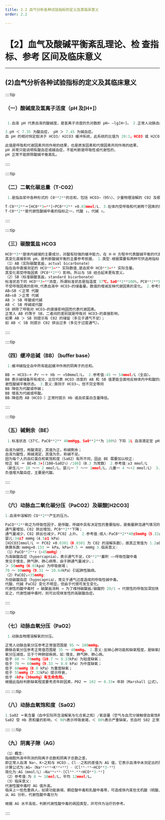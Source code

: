 ```yaml
---
title: 2.2 血气分析各种试验指标的定义及其临床意义
order: 2.2

---
```


# 【2】血气及酸碱平衡紊乱理论、检 查指标、参考 区间及临床意义

<kaodian :text="'生物化学检验记忆卡'" />

<!-- ######  第六章 体液平衡紊乱及其检查

> 临床生化检验 -->

<beitiS/>

---

## (2)血气分析各种试验指标的定义及其临床意义

<son :text="'生物化学检验记忆卡'" text1="(2)血气分析各种试验指标的定义及其临床意义" :textOption="[['熟练掌握','专业知识','专业实践能力'],['熟练掌握','专业知识','专业实践能力'],['熟练掌握','专业知识','专业实践能力']]" />

::::tip

### （一）酸碱度及氢离子活度（pH 及[H+]）

```js

 1.血液 pH 代表血液的酸碱度，是氢离子浓度的负对数即 pH= —lg[H+]。 2.正常人动脉血的 pH 的参考值范围是 7.35 ～ 7.45，平均 7.4。

3.pH ＜ 7.35 为酸血症， pH ＞ 7.45 为碱血症。
血 pH 的相对恒定取决于 HCO3/ H2CO3 缓冲系统，此系统的比值为 20:1，HCO3 或 H2CO3 的改变可影响 pH，如两者按比例同时变化则 pH 不变。

此值是呼吸和代谢因素共同作用的结果，也是原发因素和代偿因素共同作用的结果，
pH 异常只能说明有酸血症或碱血症，不能判断是呼吸性或代谢性的，
pH 正常不能排除酸碱平衡紊乱。
```

::::

::::tip

### （二）二氧化碳总量（T-C02）

```js
 1.是指血浆中各种形式的 C0**2**的总和，包括 HCO3—（95%）、少量物理溶解的 C02 及极少量的其他形式的存在的 C02。 2.参考值范围是 24 ～ 32mmol/L，平均 28 mmol/L。（动脉全血中）

T-C0**2**＝[HC0**3—**]+PC0**2** ×0.03mmol/L. 3.在体内受呼吸和代谢两个因素的影响，主要是代谢因素的影响。
T-C0**2**是代谢性酸碱中毒的指标之一，代酸 ↓，代碱 ↑。
```

::::

::::tip

### （三）碳酸氢盐 HCO**3**

```js
HCO**3**是体内碱储的主要成分，对酸有较强的缓冲能力，在 H-H 方程中代表酸碱平衡的代谢性因子。
其变化直接影响 pH，是判断酸碱平衡的主要参考依据， 1.类型:根据需要有两种可供选用指标:
（1）AB（实际碳酸氢盐，actual bicarbonate）
指在血中直接测定的 HCO**3—** 实际数值,是血浆中 HCO**3—** 实际含量。
其变化易受呼吸因素（PC0**2**）影响。所以与 SB 结合起来更有意义。
（2）SB（标准碳酸氢盐，standard bicarbonate）
标准状态下的 HCO**3—**浓度，所谓标准状态是指温度 37℃，Sa0**2**100%，PC0**2**5.32kPa 的条件下测出的浓度。
不受呼吸因素的影响,代表血液中 HCO3—的储备量。数值的增减反映代谢因素的变化。 2.参考值范围:AB:22 ～ 27mmol/L；SB:22 ～ 27mmol/L；儿童:略低。 3.一般认为:AB=SB=正常为正常酸碱平衡状态
AB=SB ＜正常 代酸
AB=sB ＞正常 代碱
AB ＞ SB 呼酸或代碱
AB ＜ SB 呼碱或代酸
SB 排除了呼吸对 HCO3—的直接影响因而代表代谢因素。
正常人 AB 约等于 SB，二者间的差别就是呼吸对 HCO3—的直接影响，
如果 AB ＞ SB 则提示有 C02 的储留（多见于通气不足）；
如 AB ＜ SB 则提示 C02 排出过多（多见于过度通气）。
```

::::

::::tip

### （四）缓冲总碱（BB）（buffer base）

```js
 1.缓冲碱指全血中所有能起缓冲作用的阴离子的总和。

BB ＝ HCO3—＋ Pr 一＋ Hb 一 ≈50mmol/L。 2.参考值:45 ～ 54mmol/L（全血）。
BB 表示碱储备所有成分，比仅代表 HCO3-浓度的 AB 和 SB 值更能全面地反映体内中和酸的能力。但由于 BB 受血浆蛋白，Hb 以及呼吸和电解质等多种因素的影响，一般认为它不能确切反映代
谢性酸碱平衡状态。 3.意义:类同于 HCO3—，但不完全等同
BB 降低为代酸或呼碱；
BB 增高为代碱或呼酸。
BB-降低而 AB（HCO3-）正常时提示 Hb 或血浆蛋白含量降低。
```

::::

::::tip

### （五）碱剩余（BE）

```js
 1.标准状态（37℃、PaC0**2** 40mmHgg、Sa0**2**为 100%）下将 1L 血液滴定至 pH7.4 时，所需的酸量或碱量的 mmol 数。

血液为碱性，用酸滴定，其值为正，称碱剩余；
血液为酸性，用碱滴定，其值为负，称碱不足。
因为每个人的血红蛋白和氧饱和度（Sa02）有所不同，因此 BE 需要加以校正:
校正 BE ＝ BE×0.3×[（100—Sa02%）/100]（0.3 为常数） 2.参考值:±3 mmol/L
（新生儿一 10 ～一 2 mmol/L、婴儿一 7 ～一 1mmol/L、儿童一 4 ～+2 mmol/L） 3.意义:正值增大碱血症，主要是代碱；
负值增大酸血症，主要是代酸。
```

::::

::::tip

### （六）动脉血二氧化碳分压（PaCO2）及碳酸[H2CO3]

```js
1.血液中溶解的 CO**2**产生的压力。

PaCO**2**称之为呼吸性因子，是呼酸、呼碱中具有决定性的重要指标，是衡量肺泡通气情况的指标。
通气量增加，C02 排出增加，PC0**2**下降；
通气量减少，C02 排出也减少，PC02 上升。 2.参考值:成人:PaC0**2**40±5mmHg（5.32±0.66kPa）
婴儿:34±7 mmHg（4.5±1 kPa）
[H2CO3]mmol/L ＝ PC02 ×0.0301（0.0301 为 C02 的溶解系数），故其正常值为 1.2±0.15mmol/L.
换算系数:mmHg×0.133 ＝ kPa，kPa×7.5 ＝ mmHg 3.临床意义:
（1）PaCO**2**↑（>45mmHg）:
为高碳酸血症（hypercapnia），表示通气不足，CO**2**蓄积 ——呼吸性酸中毒
常见于慢支、肺气肿、肺心病等，由于肺通气量减少，；
＞ 50mmHg（6.65kpa）为呼吸衰竭；
70 ～ 80mmHg（9.31 ～ 10.64kPa）引起肺性脑病。
（2）PaCO2↓<35mmHg:
为低碳酸血症（hypocapnia），常见于通气过度造成的呼吸性碱中毒。
代酸、代碱 PaCO2 变化不明显，但由于代偿可发生变化。
代谢性的酸中毒时 → 碳酸盐消耗 → 为了维持碳酸盐/碳酸的 20/1 → 代偿性的呼吸加深加快 → CO2 呼出增多 → 继发性低碳酸血症
反之，代谢性碱中毒时，则可出现继发性的高碳酸血症。
```

::::

::::tip

### （七）动脉血氧分压（PaO2）

```js
 1.动脉血物理溶解氧的分压。

正常人动脉血氧分压参考正常值范围是 95 ～ 100mmHg。
静脉血氧分压参考正常值范围是 35 ～ 40mmHg。 2.意义:反映心肺功能和缺氧程度，是缺氧的敏感指标。
氧分压减低，见于个种肺部疾病，如:慢支、肺气肿、肺心病。
低于 80 ～ 70mmHg（10.7 ～ 9.33kPa）为轻度缺氧；
低于 70 ～ 60mmHg（9.33 ～ 8.0 kPa）为中度缺氧；
低于 60mmHg（8.0 kPa）为重度缺氧；
低于 55mmHg（7.32kPa）提示呼衰，
低于 4kPa（30mmHg）有生命危险。
根据此指标判断缺氧程度要考虑年龄因素，P02 ＝ 102 一 0.33× 年龄（Marshall 公式）。
```

::::
::::tip

### （八）动脉血氧饱和度（Sa02）

```js
1.Sa02 ＝氧含量（血中实际所含溶解氧与化合氧之和）/氧容量（空气与血充分接触使血氧饱和后其所能溶解与化合的氧之和）=HbO2/Hb+HbO2 \* 100% 2.参考值:动脉血 95%～ 98%；静脉血 60%～ 85%。 3.临床意义:反映 Hb 结合氧的能力，主要取决于 P0**2**，
Sa02 受 Hb 质和量的影响，＜ 90%表示呼吸衰竭，＜ 80%表示严重缺氧，贫血时 S02 正常不表示不缺氧。

```

::::
::::tip

### （九）阴离子隙（AG）

```js
（1）概念:
指细胞外液中所测的阳离子总数和阴离子总数之差，
即正常人血清 Na+、K+之和与 HCO3-、Cl--之和的差值为 AG 值，它表示血清中未测定出的阴离子数。用 mmol/L 表示，临床上利用血清主要阴、阳离子的测定值即可算出 AG 值。
计算公式为:AG=（Na**+**+K**+**）-（Cl**-**—HCO**3-**）
简化为:AG（mmol/L）=Na**+**-[Cl**-**+HCO**3-**]
（2）参考值:为 8 ～ 16mol/L，平均 12mmol/L。
（3）临床意义:
代谢性酸中毒时 AG 值升高。
临床上一些危重病人，如肾功能衰竭、酮症酸中毒和乳酸中毒等，可造成体内某些无机酸（硫酸、磷酸等）、有机酸（乳酸、β-羟丁酸、乙酰乙酸等）等未测定阴离子增高，这一系列酸性代谢产物在血液酸、碱缓冲过程中，消耗了血液中的 HCO3-，并使乳酸根、乙酰乙酸根、硫酸根等阴离子增加。机体为保持阴、阳离子平衡，在 Na+、K+变化不大而阴离子酸性产物增加的情况下造成细胞内 Cl-的转移，使血浆中 HCO3-和 Cl-之和减少，AG 比值升高
从 AG 分析，代谢性酸中毒分为

根据 AG 水平高低，判断代谢性酸中毒的病因类型，并可作为治疗的参考。

```

::::
